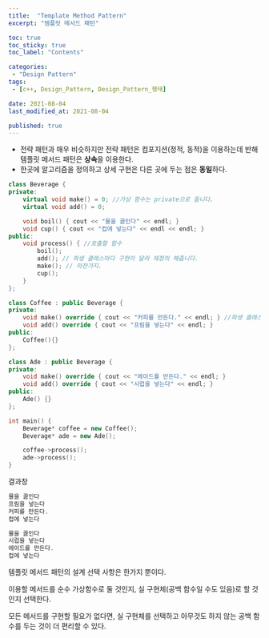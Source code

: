 ```yaml
---
title:  "Template Method Pattern"
excerpt: "템플릿 메서드 패턴"

toc: true
toc_sticky: true
toc_label: "Contents"

categories:
 - "Design Pattern"
tags:
 - [c++, Design_Pattern, Design_Pattern_행태]

date: 2021-08-04
last_modified_at: 2021-08-04

published: true
---
```


- 전략 패턴과 매우 비슷하지만 전략 패턴은 컴포지션(정적, 동적)을 이용하는데 반해 템플릿 메서드 패턴은 **상속**을 이용한다.
- 한곳에 알고리즘을 정의하고 상세 구현은 다른 곳에 두는 점은 **동일**하다.

```c++
class Beverage {
private:
    virtual void make() = 0; //가상 함수는 private으로 둡니다.
    virtual void add() = 0;

    void boil() { cout << "물을 끓인다" << endl; }
    void cup() { cout << "컵에 넣는다" << endl << endl; }
public:
    void process() { //호출할 함수
        boil();
        add(); // 파생 클래스마다 구현이 달라 재정의 해줍니다.
        make(); // 마찬가지.
        cup();
    }
};

class Coffee : public Beverage {
private:
    void make() override { cout << "커피를 만든다." << endl; } //파생 클래스에서 재정의 해줍니다.
    void add() override { cout << "프림을 넣는다" << endl; }
public:
    Coffee(){}
};

class Ade : public Beverage {
private:
    void make() override { cout << "에이드를 만든다." << endl; }
    void add() override { cout << "시럽을 넣는다" << endl; }
public:
    Ade() {}
};

int main() {
	Beverage* coffee = new Coffee();
	Beverage* ade = new Ade();

	coffee->process(); 
	ade->process();
}
```



결과창

```c++
물을 끓인다
프림을 넣는다
커피를 만든다.
컵에 넣는다

물을 끓인다
시럽을 넣는다
에이드를 만든다.
컵에 넣는다
```



템플릿 메서드 패턴의 설계 선택 사항은 한가지 뿐이다.   

이용할 메서드를 순수 가상함수로 둘 것인지, 실 구현체(공백 함수일 수도 있음)로 할 것 인지 선택한다.  

모든 메서드를 구현할 필요가 없다면, 실 구현체를 선택하고 아무것도 하지 않는 공백 함수를 두는 것이 더 편리할 수 있다.  